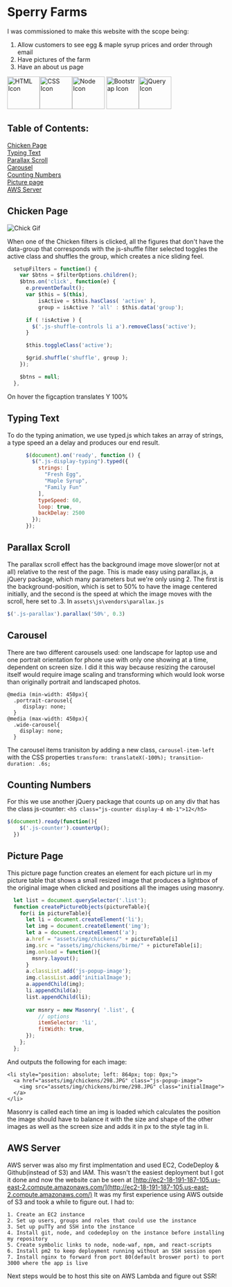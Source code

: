 # Sperry Farms
  
I was commissioned to make this website with the scope being:

  1. Allow customers to see egg & maple syrup prices and order through email
  2. Have pictures of the farm
  3. Have an about us page
  
<img src="https://cdn.svgporn.com/logos/html-5.svg" 
alt="HTML Icon" width="75" height="75"/><img src="https://cdn.svgporn.com/logos/css-3.svg" 
alt="CSS Icon" width="75" height="75"/><img src="https://cdn.svgporn.com/logos/nodejs-icon.svg" 
alt="Node Icon" width="75" height="75"/>   <img src="https://cdn.svgporn.com/logos/bootstrap.svg" 
alt="Bootstrap Icon" width="75" height="75"/><img src="https://cdn.svgporn.com/logos/jquery.svg" 
alt="jQuery Icon" width="75" height="75"/>

## Table of Contents:  

[Chicken Page](https://github.com/GeorgeBelanger/sperryFarms#chicken-page)<br/>
[Typing Text](https://github.com/GeorgeBelanger/sperryFarms#typing-text)<br/>
[Parallax Scroll](https://github.com/GeorgeBelanger/sperryFarms#parallax-scroll)<br/>
[Carousel](https://github.com/GeorgeBelanger/sperryFarms#carousel) <br/>
[Counting Numbers](https://github.com/GeorgeBelanger/sperryFarms#counting-numbers)<br/>
[Picture page](https://github.com/GeorgeBelanger/sperryFarms#picture-page)<br/>
[AWS Server](https://github.com/GeorgeBelanger/sperryFarms#AWS-server)<br/>


## Chicken Page

![Chick Gif](https://github.com/GeorgeBelanger/sperryFarms/blob/master/Chicken.gif)

When one of the Chicken filters is clicked, all the figures that don't have the data-group that corresponds with the js-shuffle filter selected toggles the active class and shuffles the group, which creates a nice sliding feel.

```javascript
  setupFilters = function() {
    var $btns = $filterOptions.children();
    $btns.on('click', function(e) {
      e.preventDefault();
      var $this = $(this),
          isActive = $this.hasClass( 'active' ),
          group = isActive ? 'all' : $this.data('group');

      if ( !isActive ) {
        $('.js-shuffle-controls li a').removeClass('active');
      }

      $this.toggleClass('active');

      $grid.shuffle('shuffle', group );
    });

    $btns = null;
  }, 
```

On hover the figcaption translates Y 100%

## Typing Text

To do the typing animation, we use typed.js which takes an array of strings, a type speed an a delay and produces our end result.

```javascript
      $(document).on('ready', function () {
        $(".js-display-typing").typed({
          strings: [
            "Fresh Egg",
            "Maple Syrup",
            "Family Fun"
          ],
          typeSpeed: 60,
          loop: true,
          backDelay: 2500
        });
      });
```

## Parallax Scroll

The parallax scroll effect has the background image move slower(or not at all) relative to the rest of the page. This is made easy using parallax.js, a jQuery package, which many parameters but we're only using 2. The first is the background-position, which is set to 50% to have the image centered initially, and the second is the speed at which the image moves with the scroll, here set to .3. In `assets\js\vendors\parallax.js`

```javascript
$('.js-parallax').parallax('50%', 0.3)
```

## Carousel

There are two different carousels used: one landscape for laptop use and one portrait orientation for phone use with only one showing at a time, dependent on screen size. I did it this way because resizing the carousel itself would require image scaling and transforming which would look worse than originally portrait and landscaped photos.

```
@media (min-width: 450px){
  .portrait-carousel{
     display: none;
  }
@media (max-width: 450px){
  .wide-carousel{
    display: none;
  }
```

The carousel items tranisiton by adding a new class, `carousel-item-left` with the CSS properties `transform: translateX(-100%); transition-duration: .6s;` 


## Counting Numbers

For this we use another jQuery package that counts up on any div that has the class js-counter: `<h5 class="js-counter display-4 mb-1">12</h5>`

```javascript
$(document).ready(function(){
    $('.js-counter').counterUp();
  })
```

## Picture Page

This picture page function creates an element for each picture url in my picture table that shows a small resized image that produces a lightbox of the original image when clicked and positions all the images using masonry. 

```javascript
  let list = document.querySelector('.list');
  function createPictureObjects(pictureTable){
    for(i in pictureTable){
      let li = document.createElement('li');
      let img = document.createElement('img');
      let a = document.createElement('a');
      a.href = "assets/img/chickens/" + pictureTable[i]
      img.src = "assets/img/chickens/birme/" + pictureTable[i];
      img.onload = function(){
        msnry.layout();
      }
      a.classList.add('js-popup-image');
      img.classList.add('initialImage');
      a.appendChild(img);
      li.appendChild(a);
      list.appendChild(li);
    
      var msnry = new Masonry( '.list', {
          // options
          itemSelector: 'li',
          fitWidth: true,
      });
    };
  };
```

And outputs the following for each image:

``` 
<li style="position: absolute; left: 864px; top: 0px;">
  <a href="assets/img/chickens/298.JPG" class="js-popup-image">
    <img src="assets/img/chickens/birme/298.JPG" class="initialImage">
  </a>
</li>
```

Masonry is called each time an img is loaded which calculates the position the image should have to balance it with the size and shape of the other images as well as the screen size and adds it in px to the style tag in li.

## AWS Server

  AWS server was also my first implmentation and used EC2, CodeDeploy & Github(instead of S3) and IAM. This wasn't the easiest deployment but I got it done and now the website can be seen at [http://ec2-18-191-187-105.us-east-2.compute.amazonaws.com/](http://ec2-18-191-187-105.us-east-2.compute.amazonaws.com/) It was my first experience using AWS outside of S3 and took a while to figure out. I had to: 
  
    1. Create an EC2 instance
    2. Set up users, groups and roles that could use the instance
    3. Set up puTTy and SSH into the instance
    4. Install git, node, and codedeploy on the instance before installing my repository
    5. Create symbolic links to node, node-waf, npm, and react-scripts
    6. Install pm2 to keep deployment running without an SSH session open
    7. Install nginx to forward from port 80(default broswer port) to port 3000 where the app is live
    
  Next steps would be to host this site on AWS Lambda and figure out SSR!
